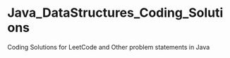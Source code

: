 # Java_DataStructures_Coding_Solutions
Coding Solutions for LeetCode and Other problem statements in Java
